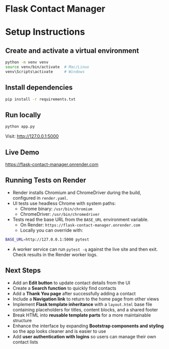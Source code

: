 # **Flask Contact Manager**

# Setup Instructions

## Create and activate a virtual environment

``` bash
python -m venv venv
source venv/bin/activate  # Mac/Linux
venv\Scripts\activate     # Windows
```

## Install dependencies

``` bash
pip install -r requirements.txt
```

## Run locally

``` bash
python app.py
```

Visit: <http://127.0.0.1:5000>

## Live Demo

<https://flask-contact-manager.onrender.com>

## Running Tests on Render

-   Render installs Chromium and ChromeDriver during the build,
    configured in `render.yaml`.
-   UI tests use headless Chrome with system paths:
    -   Chrome binary: `/usr/bin/chromium`
    -   ChromeDriver: `/usr/bin/chromedriver`
-   Tests read the base URL from the `BASE_URL` environment variable.
    -   On Render: `https://flask-contact-manager.onrender.com`
    -   Locally you can override with:

``` bash
BASE_URL=http://127.0.0.1:5000 pytest
```

-   A worker service can run `pytest -q` against the live site and then
    exit.\
    Check results in the Render worker logs.

## Next Steps

-   Add an **Edit button** to update contact details from the UI
-   Create a **Search function** to quickly find contacts
-   Add a **Thank You page** after successfully adding a contact
-   Include a **Navigation link** to return to the home page from other
    views
-   Implement **Flask template inheritance** with a `layout.html` base
    file containing placeholders for titles, content blocks, and a
    shared footer
-   Break HTML into **reusable template parts** for a more maintainable
    structure
-   Enhance the interface by expanding **Bootstrap components and
    styling** so the app looks cleaner and is easier to use
-   Add **user authentication with logins** so users can manage their
    own contact lists
